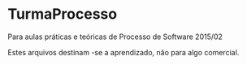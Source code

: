# TurmaProcesso
Para aulas práticas e teóricas de Processo de Software 2015/02

Estes arquivos destinam -se a aprendizado, não para algo comercial.
